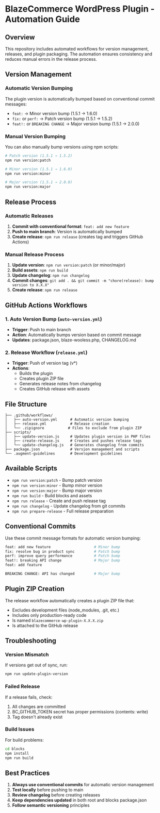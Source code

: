 # BlazeCommerce WordPress Plugin - Automation Guide

## Overview

This repository includes automated workflows for version management, releases, and plugin packaging. The automation ensures consistency and reduces manual errors in the release process.

## Version Management

### Automatic Version Bumping

The plugin version is automatically bumped based on conventional commit messages:

- `feat:` → Minor version bump (1.5.1 → 1.6.0)
- `fix:` or `perf:` → Patch version bump (1.5.1 → 1.5.2)
- `feat!:` or `BREAKING CHANGE` → Major version bump (1.5.1 → 2.0.0)

### Manual Version Bumping

You can also manually bump versions using npm scripts:

```bash
# Patch version (1.5.1 → 1.5.2)
npm run version:patch

# Minor version (1.5.1 → 1.6.0)
npm run version:minor

# Major version (1.5.1 → 2.0.0)
npm run version:major
```

## Release Process

### Automatic Releases

1. **Commit with conventional format**: `feat: add new feature`
2. **Push to main branch**: Version is automatically bumped
3. **Create release**: `npm run release` (creates tag and triggers GitHub Actions)

### Manual Release Process

1. **Update version**: `npm run version:patch` (or minor/major)
2. **Build assets**: `npm run build`
3. **Update changelog**: `npm run changelog`
4. **Commit changes**: `git add . && git commit -m "chore(release): bump version to X.X.X"`
5. **Create release**: `npm run release`

## GitHub Actions Workflows

### 1. Auto Version Bump (`auto-version.yml`)

- **Trigger**: Push to main branch
- **Action**: Automatically bumps version based on commit message
- **Updates**: package.json, blaze-wooless.php, CHANGELOG.md

### 2. Release Workflow (`release.yml`)

- **Trigger**: Push of version tag (v*)
- **Actions**:
  - Builds the plugin
  - Creates plugin ZIP file
  - Generates release notes from changelog
  - Creates GitHub release with assets

## File Structure

```
├── .github/workflows/
│   ├── auto-version.yml      # Automatic version bumping
│   ├── release.yml           # Release creation
│   └── .zipignore           # Files to exclude from plugin ZIP
├── scripts/
│   ├── update-version.js     # Updates plugin version in PHP files
│   ├── create-release.js     # Creates and pushes release tags
│   └── update-changelog.js   # Generates changelog from commits
├── package.json              # Version management and scripts
└── .augment-guidelines       # Development guidelines
```

## Available Scripts

- `npm run version:patch` - Bump patch version
- `npm run version:minor` - Bump minor version  
- `npm run version:major` - Bump major version
- `npm run build` - Build blocks and assets
- `npm run release` - Create and push release tag
- `npm run changelog` - Update changelog from git commits
- `npm run prepare-release` - Full release preparation

## Conventional Commits

Use these commit message formats for automatic version bumping:

```bash
feat: add new feature                    # Minor bump
fix: resolve bug in product sync         # Patch bump
perf: improve query performance          # Patch bump
feat!: breaking API change               # Major bump
feat: add feature

BREAKING CHANGE: API has changed         # Major bump
```

## Plugin ZIP Creation

The release workflow automatically creates a plugin ZIP file that:

- Excludes development files (node_modules, .git, etc.)
- Includes only production-ready code
- Is named `blazecommerce-wp-plugin-X.X.X.zip`
- Is attached to the GitHub release

## Troubleshooting

### Version Mismatch

If versions get out of sync, run:
```bash
npm run update-plugin-version
```

### Failed Release

If a release fails, check:
1. All changes are committed
2. BC_GITHUB_TOKEN secret has proper permissions (contents: write)
3. Tag doesn't already exist

### Build Issues

For build problems:
```bash
cd blocks
npm install
npm run build
```

## Best Practices

1. **Always use conventional commits** for automatic version management
2. **Test locally** before pushing to main
3. **Review changelog** before creating releases
4. **Keep dependencies updated** in both root and blocks package.json
5. **Follow semantic versioning** principles
